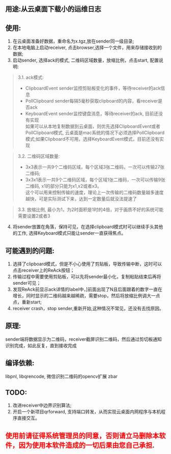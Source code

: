## 用途:从云桌面下载小的运维日志
## 使用:
1. 在云桌面准备好数据，重命名为x.tgz,放在sender同一级目录;
2. 在本地电脑上启动receiver, 点击browser,选择一个文件，用来存储接收到的数据;
3. 启动sender, 选择ack的模式, 二维码区域数量，放缩比例，点击start, 配置说明:
> 3.1. ack模式:   
> - ClipboardEvent sender监控剪贴板变化的事件，等待receiver的ack信息
> - PollClipboard sender每隔5毫秒获取clipboard的内容，看receiver是否ack
> - KeyboardEvent sender监控键盘消息，等待receiver的ack, 目前还没有实现  
> 如果可以从本地复制数据到云桌面，则优先选择ClipboardEvent或者PollClipboard模式, 云桌面是mac系统的情况下必须选择PollClipboard模式;如果Clipboard不可用，选择KeyboardEvent模式，目前还没有实现

> 3.2. 二维码区域数量:
> - 3x3表示一共9个二维码区域，每个区域3张二维码，一次可以传输27张二维码;
> - 3x3x1表示一共9个二维码区域，每个区域1张二维码，一次可以传输9张二维码, x1的部分只能为x1,x2或者x3。    
> 这个可以用来控制传输的速度，理论上一次传输的二维码数量越多速度越快，可是实际测试下来，达到一定数量后就没法提速了

> 3.3. 放缩比例, 最小为1，为2时面积是1时的4倍，对于画质不好的系统可能需要设置2或者3

4. 将sender放置在角落，保持可见，在选择clipboard模式时可以继续手头其他的工作, 选择Keyboard模式只能让sender一直获得焦点。

## 可能遇到的问题:
1. 选择了clipboard模式，但是不小心使用了剪贴板，导致传输中断，这时可以点击receiver上的ReAck按钮；
2. 传输过程中需要使用剪贴板，可以先将sender最小化，复制粘贴结束后再将sender可见；
3. 发现ReAck前显示ack详情的label中，]前面出现了N且后面跟着的数字一直在增长，同时显示的二维码越来越稀疏，需要stop，然后将放缩比例调大一点点，重新start;
4. receiver crash，stop sender,重新开始,这种情况不常见，还没有去找原因。

## 原理:
sender端将数据显示为二维码，receiver截屏识别二维码，然后通过剪切板通知识别完成，如此反复，直到接收完成

## 编译依赖: 
libpnl, libqrencode, 微信识别二维码的opencv扩展 zbar

## TODO:
1. 改进receiver中边界识别算法;
2. 开启一个新项目qrforward, 支持端口转发，从而实现云桌面内网程序与本机程序直接交互。
## <span style="color:red">使用前请征得系统管理员的同意，否则请立马删除本软件，因为使用本软件造成的一切后果由您自己承担</span>.

